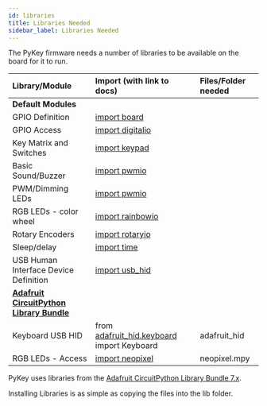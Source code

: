 ```yaml
---
id: libraries
title: Libraries Needed
sidebar_label: Libraries Needed
---
```


The PyKey firmware needs a number of libraries to be available on the board for it to run.

| **Library/Module**                                                   |  Import (with link to docs)            | Files/Folder needed |
| :------------------------------------------------------------------- |  :-------           |  :-------    | 
| **Default Modules**                                                  |                     |              |
| GPIO Definition                                                      |  [import board](https://circuitpython.readthedocs.io/en/latest/shared-bindings/board/index.html)       |              |
| GPIO Access                                                          |  [import digitalio](https://circuitpython.readthedocs.io/en/latest/shared-bindings/digitalio/index.html)   |              |
| Key Matrix and Switches                                              |  [import keypad](https://circuitpython.readthedocs.io/en/latest/shared-bindings/keypad/index.html)      |              |
| Basic Sound/Buzzer                                                   |  [import pwmio](https://circuitpython.readthedocs.io/en/latest/shared-bindings/pwmio/index.html)       |              |
| PWM/Dimming LEDs                                                     |  [import pwmio](https://circuitpython.readthedocs.io/en/latest/shared-bindings/pwmio/index.html)       |              |           
| RGB LEDs - color wheel                                               |  [import rainbowio](https://circuitpython.readthedocs.io/en/latest/shared-bindings/rainbowio/index.html)   |              |
| Rotary Encoders                                                      |  [import rotaryio](https://circuitpython.readthedocs.io/en/latest/shared-bindings/rotaryio/index.html)    |              |
| Sleep/delay                                                          |  [import time](https://circuitpython.readthedocs.io/en/latest/shared-bindings/time/index.html)        |              |
| USB Human Interface Device Definition                                |  [import usb_hid](https://circuitpython.readthedocs.io/en/latest/shared-bindings/usb_hid/index.html)     |              |
|  [**Adafruit CircuitPython Library Bundle**](https://circuitpython.org/libraries)                                   |                     |              |
| Keyboard USB HID                                                     |  from [adafruit_hid.keyboard](https://circuitpython.readthedocs.io/projects/hid/en/latest/api.html) import Keyboard    | adafruit_hid |
| RGB LEDs - Access                                                    |  [import neopixel](https://circuitpython.readthedocs.io/projects/neopixel/en/latest/api.html)    | neopixel.mpy |


PyKey uses libraries from the [Adafruit CircuitPython Library Bundle 7.x](https://circuitpython.org/libraries).



Installing Libraries is as simple as copying the files into the lib folder.